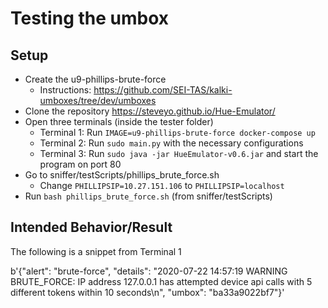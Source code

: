 # Testing the umbox
## Setup
- Create the u9-phillips-brute-force
	- Instructions: https://github.com/SEI-TAS/kalki-umboxes/tree/dev/umboxes
- Clone the repository https://steveyo.github.io/Hue-Emulator/
- Open three terminals (inside the tester folder)
	- Terminal 1: Run `IMAGE=u9-phillips-brute-force docker-compose up`
	- Terminal 2: Run `sudo main.py` with the necessary configurations
	- Terminal 3: Run `sudo java -jar HueEmulator-v0.6.jar` and start the program on port 80
- Go to sniffer/testScripts/phillips_brute_force.sh
	- Change `PHILLIPSIP=10.27.151.106` to `PHILLIPSIP=localhost` 
- Run `bash phillips_brute_force.sh` (from sniffer/testScripts)
 
## Intended Behavior/Result
The following is a snippet from Terminal 1

b'{"alert": "brute-force", "details": "2020-07-22 14:57:19 WARNING  BRUTE_FORCE: IP address 127.0.0.1 has attempted device api calls with 5 different tokens within 10 seconds\\n", "umbox": "ba33a9022bf7"}'
